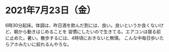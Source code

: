 # 2021年7月23日（金）

6時30分起床。体調は、昨日酒を飲んだ割には、良い。良いというか良くないけど、朝から動きはじめることを
習慣にしたいので生きてる。エアコンは寝る前に止めた。暑い。散歩するには、4時頃におきないと無理。
こんな中毎日歩いたらアホみたいに絞れるんやろな。

